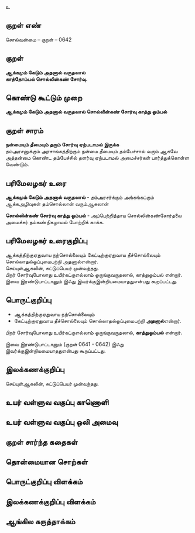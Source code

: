 உ

## குறள் எண் 

சொல்வன்மை  – குறள் – 0642  

## குறள் 

**ஆக்கமும் கேடும் அதனால் வருதலால்  
காத்தோம்பல் சொல்லின்கண் சோர்வு.**  

## கொண்டு கூட்டும் முறை

**ஆக்கமும் கேடும் அதனால் வருதலால் சொல்லின்கண் சோர்வு காத்து ஓம்பல்**

## குறள் சாரம் 

**நன்மையும் தீமையும் தரும் சோர்வு ஏற்படாமல் இருக்க**  
தம்அரசனுக்கும் அரசாங்கத்திற்கும் நன்மை தீமையும் தம்பேச்சால் வரும் ஆகவே அத்தன்மை கொண்ட தம்பேச்சில் தளர்வு ஏற்படாமல் அமைச்சர்கள் பார்த்துக்கொள்ள வேண்டும்.  

## பரிமேலழகர் உரை

**ஆக்கமும் கேடும் அதனால் வருதலால்** - தம்அரசர்க்கும் அங்கங்கட்கும் ஆக்கஅழிவுகள் தம்சொல்லான் வரும்ஆகலான்  

**சொல்லின்கண் சோர்வு காத்து ஓம்பல்** - அப்பெற்றித்தாய சொல்லின்கண்சோர்தலை அமைச்சர் தம்கண்நிகழாமல் போற்றிக் காக்க. 

## பரிமேலழகர் உரைகுறிப்பு   

ஆக்கத்திற்குஏதுவாய நற்சொல்லையும் கேட்டிற்குஏதுவாய தீச்சொல்லையும் சொல்லாதல்ஒப்புமைபற்றி அதனால்என்றார்.  
செய்யுள்ஆகலின், சுட்டுப்பெயர் முன்வந்தது.  
பிறர் சோர்வுபோலாது உயிர்கட்குஎல்லாம் ஒருங்குவருதலால், காத்துஓம்பல் என்றார்.  
இவை இரண்டுபாட்டானும் இஃது இவர்க்குஇன்றியமையாததுஎன்பது கூறப்பட்டது.    

## பொருட்குறிப்பு 

* ஆக்கத்திற்குஏதுவாய நற்சொல்லையும்  
* கேட்டிற்குஏதுவாய தீச்சொல்லையும் சொல்லாதல்ஒப்புமைபற்றி **அதனால்**என்றார்.  
  
பிறர் சோர்வுபோலாது உயிர்கட்குஎல்லாம் ஒருங்குவருதலால், **காத்துஓம்பல்** என்றார்.  

இவை இரண்டுபாட்டானும் (குறள் 0641 - 0642) இஃது இவர்க்குஇன்றியமையாததுஎன்பது கூறப்பட்டது.      

## இலக்கணக்குறிப்பு  

செய்யுள்ஆகலின், சுட்டுப்பெயர் முன்வந்தது.

## உயர் வள்ளுவ வகுப்பு காணொளி


## உயர் வள்ளுவ வகுப்பு ஒலி அமைவு 

 
## குறள் சார்ந்த கதைகள் 


## தொன்மையான சொற்கள்


## பொருட்குறிப்பு விளக்கம்


## இலக்கணக்குறிப்பு விளக்கம்


## ஆங்கில கருத்தாக்கம் 


